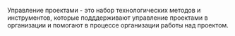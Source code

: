 Управление проектами - это набор технологических методов и инструментов, которые подддерживают управление проектами в организации и помогают в процессе организации работы над проектом. 
